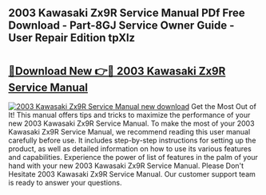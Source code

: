 ## 2003 Kawasaki Zx9R Service Manual PDf Free Download - Part-8GJ Service Owner Guide - User Repair Edition tpXlz

# <h2><a href="http://bc11483.oget.top/?id=2003+Kawasaki+Zx9R+Service+Manual">🔗Download New 👉🔴 2003 Kawasaki Zx9R Service Manual</a></h2>

[![2003 Kawasaki Zx9R Service Manual new download](https://i.imgur.com/5g1atiW.png)](http://bc11483.oget.top/?id=2003+Kawasaki+Zx9R+Service+Manual)
Get the Most Out of It! This manual offers tips and tricks to maximize the performance of your new 2003 Kawasaki Zx9R Service Manual. To make the most of your 2003 Kawasaki Zx9R Service Manual, we recommend reading this user manual carefully before use. It includes step-by-step instructions for setting up the product, as well as detailed information on how to use its various features and capabilities. Experience the power of list of features in the palm of your hand with your new 2003 Kawasaki Zx9R Service Manual. Please Don't Hesitate 2003 Kawasaki Zx9R Service Manual. Our customer support team is ready to answer your questions.
